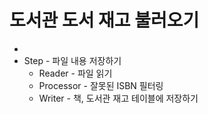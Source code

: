 # 도서관 도서 재고 불러오기
- 
- Step - 파일 내용 저장하기
  - Reader - 파일 읽기
  - Processor - 잘못된 ISBN 필터링
  - Writer - 책, 도서관 재고 테이블에 저장하기
